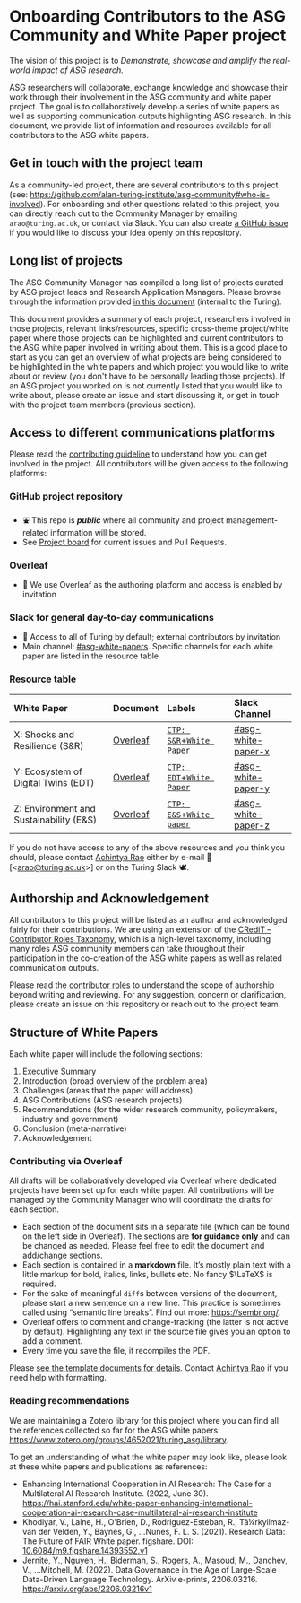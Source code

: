 # Onboarding Contributors to the ASG Community and White Paper project

The vision of this project is to _Demonstrate, showcase and amplify the real-world impact of ASG research._

ASG researchers will collaborate, exchange knowledge and showcase their work through their involvement in the ASG community and white paper project.
The goal is to collaboratively develop a series of white papers as well as supporting communication outputs highlighting ASG research.
In this document, we provide list of information and resources available for all contributors to the ASG white papers.

## Get in touch with the project team

As a community-led project, there are several contributors to this project (see: https://github.com/alan-turing-institute/asg-community#who-is-involved).
For onboarding and other questions related to this project, you can directly reach out to the Community Manager by emailing `arao@turing.ac.uk`, or contact via Slack.
You can also create [a GitHub issue](https://github.com/alan-turing-institute/asg-community/issues/new) if you would like to discuss your idea openly on this repository.

## Long list of projects

The ASG Community Manager has compiled a long list of projects curated by ASG project leads and Research Application Managers. 
Please browse through the information provided [in this document](https://thealanturininstitute-my.sharepoint.com/:x:/g/personal/arao_turing_ac_uk/ETV-miIocs1Lv4Ss305GLG8B45egy4bx-NyP480dHBe3JQ?e=c6NbHU) (internal to the Turing).

This document provides a summary of each project, researchers involved in those projects, relevant links/resources, specific cross-theme project/white paper where those projects can be highlighted and current contributors to the ASG white paper involved in writing about them.
This is a good place to start as you can get an overview of what projects are being considered to be highlighted in the white papers and which project you would like to write about or review (you don't have to be personally leading those projects).
If an ASG project you worked on is not currently listed that you would like to write about, please create an issue and start discussing it, or get in touch with the project team members (previous section).

## Access to different communications platforms

Please read the [contributing guideline](./CONTRIBUTING.md) to understand how you can get involved in the project.
All contributors will be given access to the following platforms:

### GitHub project repository
- ⛲️ This repo is **_public_** where all community and project management-related information will be stored.
- See [Project board](https://github.com/orgs/alan-turing-institute/projects/10/) for current issues and Pull Requests.

### Overleaf
- 🚧 We use Overleaf as the authoring platform and access is enabled by invitation

### Slack for  general day-to-day communications
- 🔐 Access to all of Turing by default; external contributors by invitation
- Main channel: [#asg-white-papers](https://alan-turing-institute.slack.com/messages/asg-white-papers). Specific channels for each white paper are listed in the resource table

### Resource table

| White Paper                             | Document                                                              | Labels                                                                                                                                                      | Slack Channel                                                                            |
|:----------------------------------------|:----------------------------------------------------------------------|:------------------------------------------------------------------------------------------------------------------------------------------------------------|:-----------------------------------------------------------------------------------------|
| X: Shocks and Resilience (S&R)          | [Overleaf](https://www.overleaf.com/project/61f2d68fc1673471017a0445) | [`CTP: S&R`+`White Paper`](https://github.com/alan-turing-institute/asg-community/issues?q=is%3Aissue+label%3A%22White+Paper%22+label%3A%22CTP%3A+S%26R%22) | [#asg-white-paper-x](https://alan-turing-institute.slack.com/messages/asg-white-paper-x) |
| Y: Ecosystem of Digital Twins (EDT)     | [Overleaf](https://www.overleaf.com/project/61f2d6aec1673427a27a0817) | [`CTP: EDT`+`White Paper`](https://github.com/alan-turing-institute/asg-community/issues?q=is%3Aissue+label%3A%22White+Paper%22+label%3A%22CTP%3A+EDT%22) | [#asg-white-paper-y](https://alan-turing-institute.slack.com/messages/asg-white-paper-y) |
| Z: Environment and Sustainability (E&S) | [Overleaf](https://www.overleaf.com/project/61f2d6b6c167340d227a0908) | [`CTP: E&S`+`White paper`](https://github.com/alan-turing-institute/asg-community/issues?q=is%3Aissue+label%3A%22White+Paper%22+label%3A%22CTP%3A+E%26S%22) | [#asg-white-paper-z](https://alan-turing-institute.slack.com/messages/asg-white-paper-z) |

If you do not have access to any of the above resources and you think you should, please contact [Achintya Rao](https://github.com/RaoOfPhysics) either by e-mail 📧 [&lt;[arao@turing.ac.uk](mailto:arao@turing.ac.uk)&gt;] or on the Turing Slack 🕊.

## Authorship and Acknowledgement

All contributors to this project will be listed as an author and acknowledged fairly for their contributions. 
We are using an extension of the [CRediT – Contributor Roles Taxonomy](https://casrai.org/credit/), which is a high-level taxonomy, including many roles ASG community members can take throughout their participation in the co-creation of the ASG white papers as well as related communication outputs. 

Please read the [contributor roles](documentation/contributor-roles.md) to understand the scope of authorship beyond writing and reviewing.
For any suggestion, concern or clarification, please create an issue on this repository or reach out to the project team.

## Structure of White Papers

Each white paper will include the following sections:

1. Executive Summary
1. Introduction (broad overview of the problem area)
1. Challenges (areas that the paper will address)
1. ASG Contributions (ASG research projects) 
1. Recommendations (for the wider research community, policymakers, industry and government)
1. Conclusion (meta-narrative)
1. Acknowledgement

### Contributing via Overleaf

All drafts will be collaboratively developed via Overleaf where dedicated projects have been set up for each white paper.
All contributions will be managed by the Community Manager who will coordinate the drafts for each section.

- Each section of the document sits in a separate file (which can be found on the left side in Overleaf).
  The sections are **for guidance only** and can be changed as needed.
  Please feel free to edit the document and add/change sections.
- Each section is contained in a **markdown** file.
  It’s mostly plain text with a little markup for bold, italics, links, bullets etc.
  No fancy $\LaTeX$ is required.
- For the sake of meaningful `diff`s between versions of the document, please start a new sentence on a new line.
  This practice is sometimes called using “semantic line breaks”.
  Find out more: <https://sembr.org/>.
- Overleaf offers to comment and change-tracking (the latter is not active by default).
  Highlighting any text in the source file gives you an option to add a comment.
- Every time you save the file, it recompiles the PDF.

Please [see the template documents for details](documentation/white-paper-template).
Contact [Achintya Rao](https://github.com/RaoOfPhysics) if you need help with formatting.

### Reading recommendations

We are maintaining a Zotero library for this project where you can find all the references collected so far for the ASG white papers: https://www.zotero.org/groups/4652021/turing_asg/library.

To get an understanding of what the white paper may look like, please look at these white papers and publications as references:
- Enhancing International Cooperation in AI Research: The Case for a Multilateral AI Research Institute. (2022, June 30). https://hai.stanford.edu/white-paper-enhancing-international-cooperation-ai-research-case-multilateral-ai-research-institute
- Khodiyar, V., Laine, H., O'Brien, D., Rodriguez-Esteban, R., Tã¼rkyilmaz-van der Velden, Y., Baynes, G., ...Nunes, F. L. S. (2021). Research Data: The Future of FAIR White paper. figshare. DOI: [10.6084/m9.figshare.14393552.v1](https://figshare.com/articles/journal_contribution/Research_Data_The_Future_of_FAIR_White_paper/14393552/1)
- Jernite, Y., Nguyen, H., Biderman, S., Rogers, A., Masoud, M., Danchev, V., ...Mitchell, M. (2022). Data Governance in the Age of Large-Scale Data-Driven Language Technology. ArXiv e-prints, 2206.03216. https://arxiv.org/abs/2206.03216v1

